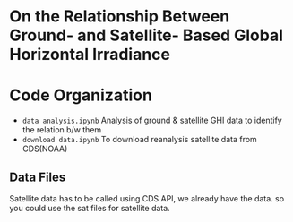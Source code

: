 # On the Relationship Between Ground- and Satellite- Based Global Horizontal Irradiance

# Code Organization

- `data analysis.ipynb` Analysis of ground & satellite GHI data to identify the relation b/w them
- `download data.ipynb` To download reanalysis satellite data from CDS(NOAA)

## Data Files

Satellite data has to be called using CDS API, we already have the data. so you could use the sat files for satellite data.

